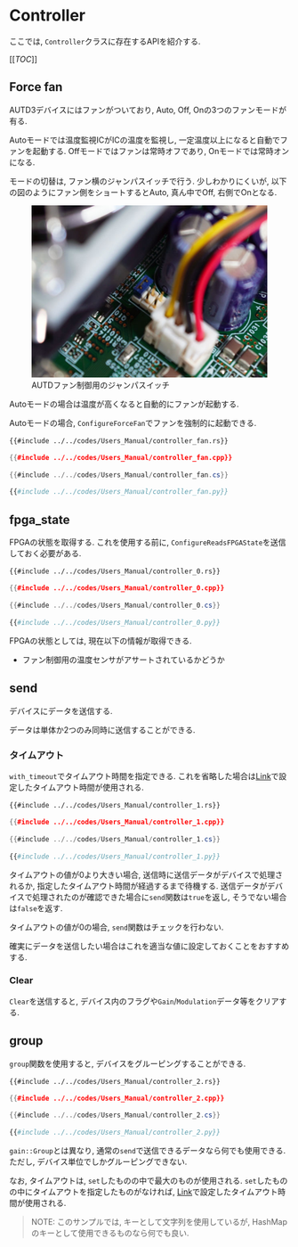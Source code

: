 # Controller

ここでは, `Controller`クラスに存在するAPIを紹介する.

[[_TOC_]]

## Force fan
  
AUTD3デバイスにはファンがついており, Auto, Off, Onの3つのファンモードが有る. 

Autoモードでは温度監視ICがICの温度を監視し, 一定温度以上になると自動でファンを起動する.
Offモードではファンは常時オフであり, Onモードでは常時オンになる. 

モードの切替は, ファン横のジャンパスイッチで行う. 少しわかりにくいが, 以下の図のようにファン側をショートするとAuto, 真ん中でOff, 右側でOnとなる.

<figure>
    <img src="../fig/Users_Manual/fan.jpg"/>
    <figcaption>AUTDファン制御用のジャンパスイッチ</figcaption>
</figure>

Autoモードの場合は温度が高くなると自動的にファンが起動する.

Autoモードの場合, `ConfigureForceFan`でファンを強制的に起動できる.

```rust,edition2021
{{#include ../../codes/Users_Manual/controller_fan.rs}}
```

```cpp
{{#include ../../codes/Users_Manual/controller_fan.cpp}}
```

```cs
{{#include ../../codes/Users_Manual/controller_fan.cs}}
```

```python
{{#include ../../codes/Users_Manual/controller_fan.py}}
```

## fpga_state

FPGAの状態を取得する.
これを使用する前に, `ConfigureReadsFPGAState`を送信しておく必要がある.

```rust,edition2021
{{#include ../../codes/Users_Manual/controller_0.rs}}
```

```cpp
{{#include ../../codes/Users_Manual/controller_0.cpp}}
```

```cs
{{#include ../../codes/Users_Manual/controller_0.cs}}
```

```python
{{#include ../../codes/Users_Manual/controller_0.py}}
```

FPGAの状態としては, 現在以下の情報が取得できる.

- ファン制御用の温度センサがアサートされているかどうか

## send

デバイスにデータを送信する.

データは単体か2つのみ同時に送信することができる.

### タイムアウト

`with_timeout`でタイムアウト時間を指定できる.
これを省略した場合は[Link](./link.md)で設定したタイムアウト時間が使用される.

```rust,edition2021
{{#include ../../codes/Users_Manual/controller_1.rs}}
```

```cpp
{{#include ../../codes/Users_Manual/controller_1.cpp}}
```

```cs
{{#include ../../codes/Users_Manual/controller_1.cs}}
```

```python
{{#include ../../codes/Users_Manual/controller_1.py}}
```

タイムアウトの値が0より大きい場合, 送信時に送信データがデバイスで処理されるか, 指定したタイムアウト時間が経過するまで待機する.
送信データがデバイスで処理されたのが確認できた場合に`send`関数は`true`を返し, そうでない場合は`false`を返す.

タイムアウトの値が0の場合, `send`関数はチェックを行わない.

確実にデータを送信したい場合はこれを適当な値に設定しておくことをおすすめする.

### Clear

`Clear`を送信すると, デバイス内のフラグや`Gain`/`Modulation`データ等をクリアする.

## group

`group`関数を使用すると, デバイスをグルーピングすることができる.

```rust,edition2021
{{#include ../../codes/Users_Manual/controller_2.rs}}
```

```cpp
{{#include ../../codes/Users_Manual/controller_2.cpp}}
```

```cs
{{#include ../../codes/Users_Manual/controller_2.cs}}
```

```python
{{#include ../../codes/Users_Manual/controller_2.py}}
```

`gain::Group`とは異なり, 通常の`send`で送信できるデータなら何でも使用できる.
ただし, デバイス単位でしかグルーピングできない.

なお, タイムアウトは, `set`したものの中で最大のものが使用される.
`set`したものの中にタイムアウトを指定したものがなければ, [Link](./link.md)で設定したタイムアウト時間が使用される.

> NOTE:
> このサンプルでは, キーとして文字列を使用しているが, HashMapのキーとして使用できるものなら何でも良い.
